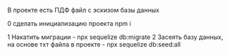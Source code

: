 В проекте есть ПДФ файл с эскизом базы данных

0 сделать инициализацию проекта npm i

1 Накатить миграции  -  npx sequelize db:migrate
2 Засеять базу данных, на основе тхт файла в проекте  -   npx sequelize db:seed:all


